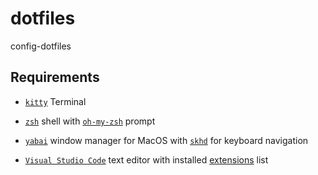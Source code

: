 # dotfiles

config-dotfiles

## Requirements

* [`kitty`](https://sw.kovidgoyal.net/kitty/) Terminal

* [`zsh`](https://www.zsh.org/) shell with [`oh-my-zsh`](https://ohmyz.sh/) prompt

* [`yabai`](https://github.com/koekeishiya/yabai) window manager for MacOS with [`skhd`](https://github.com/koekeishiya/skhd) for keyboard navigation

* [`Visual Studio Code`](https://code.visualstudio.com/) text editor with installed [extensions](vscode/extensions.txt) list
